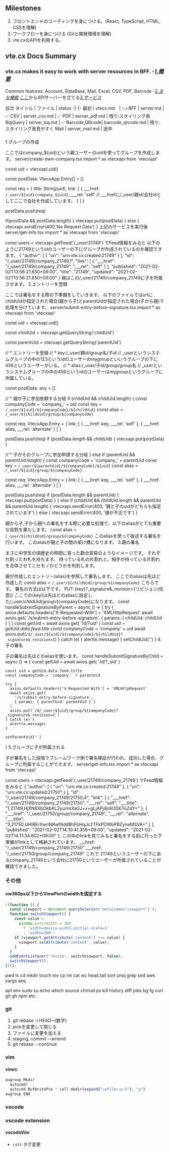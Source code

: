 ## Milestones
1. フロントエンドのコーディングを身につける。(React, TypeScript, HTML, CSSを理解)
2. ワークフローを身につける (Gitと開発環境を理解)
3. vte.cxのAPIを利用する。

## vte.cx Docs Summary
### vte.cx makes it easy to work with server resources in BFF. -[*1.概要*](https://vte.cx/documentation.html#index01)
Common features: Account, DataBase, Mail, Excel, CSV, PDF, Barcode -[*2.主な機能*](https://vte.cx/documentation.html#index02)
[ここ](https://qiita.com/stakezaki/items/e526ca061d8f004db7f5)からAPIサーバーを立てる[*3.サービス*](https://vte.cx/documentation.html#index03)

目次
タイトル | ファイル | status
-|-|-
最初 | vtecx.md　| 👈
BFF | server.md | ✅
CSV | server_csv.md | ✅
PDF | server_pdf.md | 残り:スタイリング表
BigQuery | server_bq.md | ✅
Barcode,QRcode| barcode_qrcode.md | 残り:スタイリング表見やすく
Mail | server_mail.md | 途中

###
1.グループの作成

ここではcompany_${uid}という親ユーザーのuidを使ってグループを作成します。
server/create-own-company.tsx
import * as vtecxapi from 'vtecxapi'

const uid = vtecxapi.uid()

const postData: VtecxApp.Entry[] = []

const req = {
  title: String(uid),
  link: [
    {
      ___href: `/_user/${uid}/company_${uid}`,
      ___rel: 'self'
// ___hrefに/_user/親id/会社idとしてここで会社を作成しています。
    }
  ]
}

postData.push(req)

if(postData && postData.length) {
  vtecxapi.put(postData)
} else {
  vtecxapi.sendError(400,'No Request Data')
}
上記のサービスを実行後
server/get-info.tsx
import * as vtecxapi from 'vtecxapi'

const users = vtecxapi.getFeed('/_user/21749')
でFeed情報をみると
以下のように21749というidのユーザーの下にグループが作成されているのを確認できます。
{
  "author": [
    {
      "uri": "urn:vte.cx:created:21749"
    }
  ],
  "id": "/_user/21749/company_21749,1",
  "link": [
    {
      "___href": "/_user/21749/company_21749",
      "___rel": "self"
    }
  ],
  "published": "2021-02-02T13:56:21.650+09:00",
  "title": "21749",
  "updated": "2021-02-02T13:56:21.650+09:00"
}
親はこの/_user/21749/company_21749に子を所属させます。
2.エントリーを登録

ここでは署名をする際の下準備をしていきます。
以下のファイルではurlにchildUidが指定された場合(親から子)とparentUidが指定された場合(子から親)で処理を分けています。
server/submit-entry-before-signature.tsx
import * as vtecxapi from 'vtecxapi'

const uid = vtecxapi.uid()

const childUid = vtecxapi.getQueryString('childUid')

const parentUid = vtecxapi.getQueryString('parentUid')

// * エントリーを登録
// * key:/_user/親id/group名/子id
// _userというシステムグループの中の123というidのユーザーのmygroupといいうグループの下に456というユーザーがいる。
// * alias:/_user/子id/group/group名
// _userというシステムグループの中の456というidのユーザーはmygroupというグループに所属している。

const postData: any = []

// * 親が子に参加依頼する分岐
if (childUid && childUid.length) {
  const companyCode = 'company_' + uid
  const key = `/_user/${uid}/${companyCode}/${childUid}`
  const alias = `/_user/${childUid}/group/${companyCode}`

  const req: VtecxApp.Entry = {
    link: [
      {
        ___href: key,
        ___rel: 'self'
      },
      {
        ___href: alias,
        ___rel: 'alternate'
      }
    ]
  }

  postData.push(req)
  if (postData.length && childUid) {
    vtecxapi.put(postData)
  }

// * 子がそのグループに参加申請する分岐
} else if (parentUid && parentUid.length) {
  const companyCode = 'company_' + parentUid
  const key = `/_user/${parentUid}/${companyCode}/${uid}`
  const alias = `/_user/${uid}/group/${companyCode}`

  const req: VtecxApp.Entry = {
    link: [
      {
        ___href: key,
        ___rel: 'self'
      },
      {
        ___href: alias,
        ___rel: 'alternate'
      }
    ]
  }

  postData.push(req)
  if (postData.length && parentUid) {
    vtecxapi.put(postData)
  }
} else if (childUid && childUid.length && parentUid && parentUid.length) {
  vtecxapi.sendError(400, '親と子のuidがどちらも指定されています')
} else {
  vtecxapi.sendError(400, '値が不正です')
}

親から子,子から親への署名をする際に必要な処理で、以下のaliasがとても重要な役割を果たします。
const alias = `/_user/${childUid}/group/${companyCode}`
このaliasを使って後述する署名を行います。
このaliasが親と子の間の架け橋になります。
3.親の署名

まさに中学生の頃歴史の時間に習った勘合貿易のようなイメージです。
それぞれ割ったお札を持ちます。
持っている札の片割れと、相手が持っている片割れを合体させてニセモノかどうかを判別します。

親が作成したエントリー(alias)を参照して署名します。
ここでのaliasは先ほど作成した
const alias = `/_user/${childUid}/group/${companyCode}`
こちらです。
署名の方法は以下です。
PUT {key}?_signature&_revision={リビジョン(任意)}
ここでの{key}は先ほどのaliasに設定した/_user/${childUid}/group/${companyCode}になります。
 const handleSubmitSignatureByParent = async () => {
    try { axios.defaults.headers['X-Requested-With'] = 'XMLHttpRequest'
      await axios.get(
        '/s/submit-entry-before-signature',
        { params: { childUid: childUid } }
      )
      const getUid = await axios.get(
        '/d/?_uid'
      )
      const uid = getUid.data.feed.title
      const companyCode = 'company_' + uid
      await axios.put(`/d/_user/${uid}/${companyCode}/${childUid}?_signature&_revision=1`)
    } catch (e) {
      alert(e.message)
    }
    setChildUid('')
  }
4.子の署名

子の署名は先ほどのaliasを使います。
const handleSubmitSignatureByChild = async () => {
    const getUid = await axios.get(
      '/d/?_uid'
    )

    const uid = getUid.data.feed.title
    const companyCode = 'company_' + parentUid

    try {
      axios.defaults.headers['X-Requested-With'] = 'XMLHttpRequest'
      await axios.get(
        '/s/submit-entry-before-signature',
        { params: { parentUid: parentUid } }
      )
      axios.put(`/d/_user/${uid}/group/${companyCode}?_signature&_revision=1`)
    } catch (e) {
      alert(e.message)
    }

    setParentUid('')
  }
5.グループに子が所属される

子が署名をした段階でフレームワーク側で署名検証が行われ、成功した場合、グループに所属することができます。
server/get-info.tsx
import * as vtecxapi from 'vtecxapi'

const users = vtecxapi.getFeed('/_user/21749/company_21749')
でFeed情報をみると
{
  "author": [
    {
      "uri": "urn:vte.cx:created:21749"
    },
    {
      "uri": "urn:vte.cx:updated:21750"
    }
  ],
  "id": "/_user/21749/company_21749/21750,4",
  "link": [
    {
      "___href": "/_user/21749/company_21749/21750",
      "___rel": "self",
      "___title": "1,21749,HjXN6XbOkbKL2yunmXaGJ+x+gLjAPj4jrAl3SKToZdY="
    },
    {
      "___href": "/_user/21750/group/company_21749",
      "___rel": "alternate",
      "___title": "3,21750,UHiBErXwriNKwf6ddBhFbHqJc2TFkPDWbPBZyneMSVA="
    }
  ],
  "published": "2021-02-02T14:10:41.356+09:00",
  "updated": "2021-02-02T14:11:34.602+09:00"
},
この中のlinkを見てみると署名をする前に行った下準備がlinkとして格納されています。
___href: "/_user/21749/company_21749/21750"
___href: "/_user/21750/group/company_21749"
これで
21749というユーザーの下にあるcompany_21749という会社に21750というユーザーが所属されていることが確認できました。

### その他
#### vw360px以下からViewPortのwidthを固定する
```js
!(function () {
  const viewport = document.querySelector('meta[name="viewport"]');
  function switchViewport() {
    const value =
      window.outerWidth > 360
        ? 'width=device-width,initial-scale=1'
        : 'width=360';
    if (viewport.getAttribute('content') !== value) {
      viewport.setAttribute('content', value);
    }
  }
  addEventListener('resize', switchViewport, false);
  switchViewport();
})();
```
pwd
ls
cd
mkdir
touch
mv
cp
rm
cat
wc
head
tail
sort
uniq
grep
sed
awk
xargs
seq
> >>
apt
env
sudo
su
echo
which
source
chmod
ps
kill
history
diff
jobs
bg
fg
curl
git
gh
npm etc..


### git

1. git rebase -i HEAD~{数字}
2. pickを変更して閉じる
3. ファイルに変更を加える
4. staging, commit --amend
5. git rebase --continue

### vim
#### vimrc
```bash
augroup Mkdir
  autocmd!
  autocmd BufWritePre * call mkdir(expand("<afile>:p:h"), "p")
augroup END
```
### vscode
### vscode extension
#### vscodeVim
- `cstt` タグ変更
